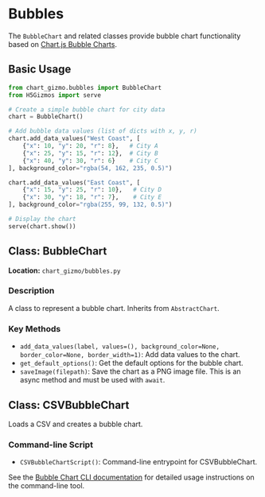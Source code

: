 # Bubbles

The `BubbleChart` and related classes provide bubble chart functionality based on [Chart.js Bubble Charts](https://www.chartjs.org/docs/latest/charts/bubble.html).

## Basic Usage

```python
from chart_gizmo.bubbles import BubbleChart
from H5Gizmos import serve

# Create a simple bubble chart for city data
chart = BubbleChart()

# Add bubble data values (list of dicts with x, y, r)
chart.add_data_values("West Coast", [
    {"x": 10, "y": 20, "r": 8},   # City A
    {"x": 25, "y": 15, "r": 12},  # City B
    {"x": 40, "y": 30, "r": 6}    # City C
], background_color="rgba(54, 162, 235, 0.5)")

chart.add_data_values("East Coast", [
    {"x": 15, "y": 25, "r": 10},   # City D
    {"x": 30, "y": 18, "r": 7},    # City E
], background_color="rgba(255, 99, 132, 0.5)")

# Display the chart
serve(chart.show())
```

## Class: BubbleChart

**Location:** `chart_gizmo/bubbles.py`

### Description

A class to represent a bubble chart. Inherits from `AbstractChart`.

### Key Methods

- `add_data_values(label, values=(), background_color=None, border_color=None, border_width=1)`: Add data values to the chart.
- `get_default_options()`: Get the default options for the bubble chart.
- `saveImage(filepath)`: Save the chart as a PNG image file. This is an async method and must be used with `await`.

## Class: CSVBubbleChart

Loads a CSV and creates a bubble chart.

### Command-line Script

- `CSVBubbleChartScript()`: Command-line entrypoint for CSVBubbleChart.

See the [Bubble Chart CLI documentation](../cli/bubble.md) for detailed usage instructions on the command-line tool.
